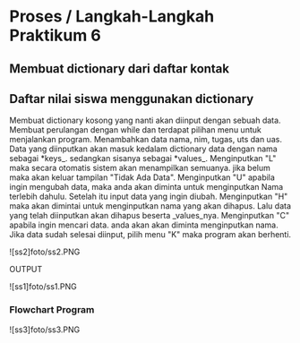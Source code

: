 # Proses / Langkah-Langkah Praktikum 6
## Membuat dictionary dari daftar kontak



## Daftar nilai siswa menggunakan dictionary

 Membuat dictionary kosong yang nanti akan diinput dengan sebuah data.
 Membuat perulangan dengan while dan terdapat pilihan menu untuk menjalankan program.
 Menambahkan data nama, nim, tugas, uts dan uas. Data yang diinputkan akan masuk kedalam dictionary data dengan nama sebagai *keys_. sedangkan sisanya sebagai *values_.
 Menginputkan "L" maka secara otomatis sistem akan menampilkan semuanya. jika belum maka akan keluar tampilan "Tidak Ada Data".
 Menginputkan "U" apabila ingin mengubah data, maka anda akan diminta untuk menginputkan Nama terlebih dahulu. Setelah itu input data yang ingin diubah.
 Menginputkan "H" maka akan dimintai untuk menginputkan nama yang akan dihapus. Lalu data yang telah diinputkan akan dihapus beserta _values_nya.
 Menginputkan "C" apabila ingin mencari data. anda akan akan diminta menginputkan nama.
 Jika data sudah selesai diinput, pilih menu "K" maka program akan berhenti.

![ss2]foto/ss2.PNG

 OUTPUT 

![ss1]foto/ss1.PNG


### Flowchart Program

![ss3]foto/ss3.PNG
